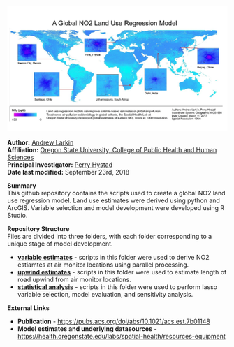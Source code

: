 ![GitHub Logo](/GlobalLUR.jpg)

**Author:** [Andrew Larkin](https://www.linkedin.com/in/andrew-larkin-525ba3b5/) <br>
**Affiliation:** [Oregon State University, College of Public Health and Human Sciences](https://health.oregonstate.edu/) <br>
**Principal Investigator:** [Perry Hystad](https://health.oregonstate.edu/people/perry-hystad) <br>
**Date last modified:** September 23rd, 2018

**Summary** <br>
This github repository contains the scripts used to create a global NO2 land use regression model. Land use estimates were derived using python and ArcGIS.  Variable selection and model development were developed using R Studio.

**Repository Structure** <br>
Files are divided into three folders, with each folder corresponding to a unique stage of model development.

- **[variable estimates](https://github.com/larkinandy/LUR-NO2-Model/tree/master/variable%20estimates)** - scripts in this folder were used to derive NO2 estiamtes at air monitor locations using parallel processing. <br>
- **[upwind estimates](https://github.com/larkinandy/LUR-NO2-Model/tree/master/upwind%20estimates)** - scripts in this folder were used to estimate length of road upwind from air monitor locations.
- **[statistical analysis](https://github.com/larkinandy/LUR-NO2-Model/tree/master/statistical%20analysis)** - scripts in this folder were used to perform lasso variable selection, model evaluation, and sensitivity analysis. <br>

**External Links**
- **Publication** - https://pubs.acs.org/doi/abs/10.1021/acs.est.7b01148
- **Model estimates and underlying datasources** - https://health.oregonstate.edu/labs/spatial-health/resources-equipment
